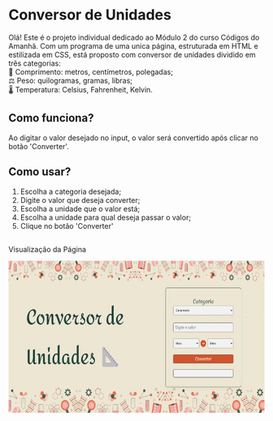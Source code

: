 <h1> Conversor de Unidades </h1> 

Olá! Este é o projeto individual dedicado ao Módulo 2 do curso Códigos do Amanhã. Com um programa de uma unica página, estruturada em HTML e estilizada em CSS, 
está proposto com conversor de unidades dividido em três categorias: <br>
📐 Comprimento: metros, centímetros, polegadas; <br>
⚖️ Peso: quilogramas, gramas, libras; <br>
🌡️ Temperatura: Celsius, Fahrenheit, Kelvin. 

## Como funciona?
Ao digitar o valor desejado no input, o valor será convertido após clicar no botão 'Converter'.
## Como usar?
1. Escolha a categoria desejada;
2. Digite o valor que deseja converter;
3. Escolha a unidade que o valor está;
4. Escolha a unidade para qual deseja passar o valor;
5. Clique no botão 'Converter'

##
Visualização da Página

<img align="center" alt="Simbolo-unidades" height="300" width="530" src="https://github.com/jolaiana/ConversorUnidade-M02/blob/main/Imagens/projetofinal.jpg">

